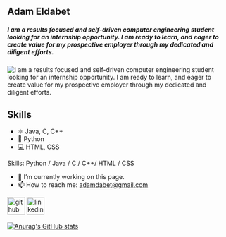 ## Adam Eldabet
##### I am a results focused and self-driven computer engineering student looking for an internship opportunity. I am ready to learn, and eager to create value for my prospective employer through my dedicated and diligent efforts.
![I am a results focused and self-driven computer engineering student looking for an internship opportunity. I am ready to learn, and eager to create value for my prospective employer through my dedicated and diligent efforts.](https://arturssmirnovs.github.io/github-profile-readme-generator/images/banner.png)


## Skills
* ⚛️ Java, C, C++
* 📱 Python
* 💻 HTML, CSS


Skills: Python / Java / C / C++/  HTML / CSS

- 🔭 I’m currently working on this page. 
- 📫 How to reach me: adamdabet@gmail.com 


[<img src='https://cdn.jsdelivr.net/npm/simple-icons@3.0.1/icons/github.svg' alt='github' height='40'>](https://github.com/adam-dabet)  [<img src='https://cdn.jsdelivr.net/npm/simple-icons@3.0.1/icons/linkedin.svg' alt='linkedin' height='40'>](https://www.linkedin.com/in/adam-dabet-844452243/)  






[![Anurag's GitHub stats](https://github-readme-stats.vercel.app/api?username=adam-dabet)](https://github.com/anuraghazra/github-readme-stats)

